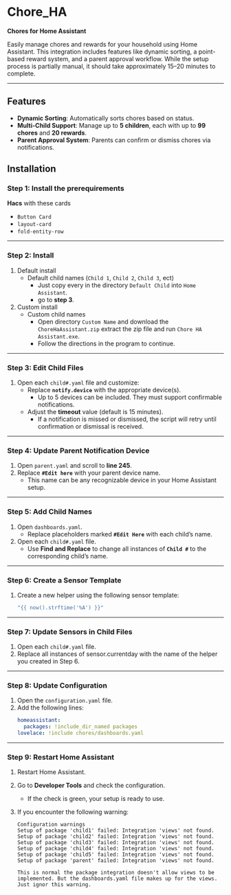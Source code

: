 # Chore_HA  
**Chores for Home Assistant**  

Easily manage chores and rewards for your household using Home Assistant. This integration includes features like dynamic sorting, a point-based reward system, and a parent approval workflow. While the setup process is partially manual, it should take approximately 15–20 minutes to complete.  

---

## Features  
- **Dynamic Sorting**: Automatically sorts chores based on status.  
- **Multi-Child Support**: Manage up to **5 children**, each with up to **99 chores** and **20 rewards**.  
- **Parent Approval System**: Parents can confirm or dismiss chores via notifications.  


## Installation  

### Step 1: Install the prerequirements
**Hacs** with these cards
- `Button Card`
- `layout-card`
- `fold-entity-row`
---

### Step 2: Install 
1. Default install
   - Default child names (`Child 1`, `Child 2`, `Child 3`, ect)
      - Just copy every in the directory `Default Child` into `Home Assistant`.
      - go to **step 3**.
2. Custom install
   - Custom child names
      - Open directory `Custom Name` and download the `ChoreHaAssistant.zip` extract the zip file and run `Chore HA Assistant.exe`.
      - Follow the directions in the program to continue.

---

### Step 3: Edit Child Files  
1. Open each `child#.yaml` file and customize:  
   - Replace **`notify.device`** with the appropriate device(s).  
     - Up to 5 devices can be included. They must support confirmable notifications.  
   - Adjust the **timeout** value (default is 15 minutes).  
     - If a notification is missed or dismissed, the script will retry until confirmation or dismissal is received.  

---

### Step 4: Update Parent Notification Device  
1. Open `parent.yaml` and scroll to **line 245**.  
2. Replace **`#Edit here`** with your parent device name.  
   - This name can be any recognizable device in your Home Assistant setup.  

---

### Step 5: Add Child Names  
1. Open `dashboards.yaml`.  
   - Replace placeholders marked **`#Edit Here`** with each child’s name.  
2. Open each `child#.yaml` file.  
   - Use **Find and Replace** to change all instances of **`Child #`** to the corresponding child’s name.  

---

### Step 6: Create a Sensor Template  
1. Create a new helper using the following sensor template:  
   ```yaml
   "{{ now().strftime('%A') }}"

---

### Step 7: Update Sensors in Child Files
1. Open each `child#.yaml` file.
2. Replace all instances of sensor.currentday with the name of the helper you created in Step 6.

---

### Step 8: Update Configuration
1. Open the `configuration.yaml` file.
2. Add the following lines:
   ```yaml
   homeassistant:
     packages: !include_dir_named packages
   lovelace: !include chores/dashboards.yaml

---

### Step 9: Restart Home Assistant  
1. Restart Home Assistant.  
2. Go to **Developer Tools** and check the configuration.  
   - If the check is green, your setup is ready to use.  
3. If you encounter the following warning:  

   ```plaintext
   Configuration warnings  
   Setup of package 'child1' failed: Integration 'views' not found.  
   Setup of package 'child2' failed: Integration 'views' not found.  
   Setup of package 'child3' failed: Integration 'views' not found.  
   Setup of package 'child4' failed: Integration 'views' not found.  
   Setup of package 'child5' failed: Integration 'views' not found.  
   Setup of package 'parent' failed: Integration 'views' not found.

   This is normal the package integration doesn't allow views to be implemented. But the dashboards.yaml file makes up for the views. Just ignor this warning.
